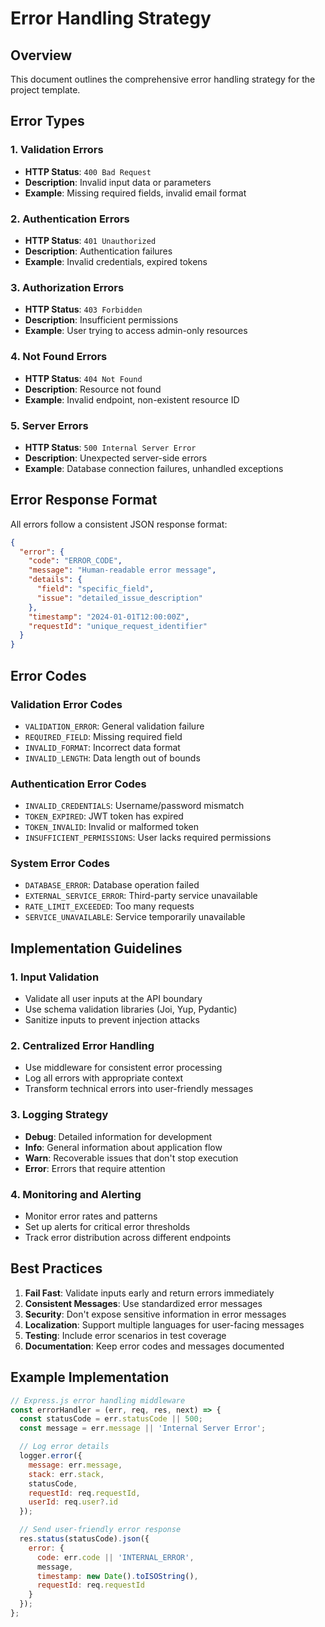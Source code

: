 # Error Handling Strategy

## Overview

This document outlines the comprehensive error handling strategy for the project template.

## Error Types

### 1. Validation Errors
- **HTTP Status**: `400 Bad Request`
- **Description**: Invalid input data or parameters
- **Example**: Missing required fields, invalid email format

### 2. Authentication Errors
- **HTTP Status**: `401 Unauthorized`
- **Description**: Authentication failures
- **Example**: Invalid credentials, expired tokens

### 3. Authorization Errors
- **HTTP Status**: `403 Forbidden`
- **Description**: Insufficient permissions
- **Example**: User trying to access admin-only resources

### 4. Not Found Errors
- **HTTP Status**: `404 Not Found`
- **Description**: Resource not found
- **Example**: Invalid endpoint, non-existent resource ID

### 5. Server Errors
- **HTTP Status**: `500 Internal Server Error`
- **Description**: Unexpected server-side errors
- **Example**: Database connection failures, unhandled exceptions

## Error Response Format

All errors follow a consistent JSON response format:

```json
{
  "error": {
    "code": "ERROR_CODE",
    "message": "Human-readable error message",
    "details": {
      "field": "specific_field",
      "issue": "detailed_issue_description"
    },
    "timestamp": "2024-01-01T12:00:00Z",
    "requestId": "unique_request_identifier"
  }
}
```

## Error Codes

### Validation Error Codes
- `VALIDATION_ERROR`: General validation failure
- `REQUIRED_FIELD`: Missing required field
- `INVALID_FORMAT`: Incorrect data format
- `INVALID_LENGTH`: Data length out of bounds

### Authentication Error Codes
- `INVALID_CREDENTIALS`: Username/password mismatch
- `TOKEN_EXPIRED`: JWT token has expired
- `TOKEN_INVALID`: Invalid or malformed token
- `INSUFFICIENT_PERMISSIONS`: User lacks required permissions

### System Error Codes
- `DATABASE_ERROR`: Database operation failed
- `EXTERNAL_SERVICE_ERROR`: Third-party service unavailable
- `RATE_LIMIT_EXCEEDED`: Too many requests
- `SERVICE_UNAVAILABLE`: Service temporarily unavailable

## Implementation Guidelines

### 1. Input Validation
- Validate all user inputs at the API boundary
- Use schema validation libraries (Joi, Yup, Pydantic)
- Sanitize inputs to prevent injection attacks

### 2. Centralized Error Handling
- Use middleware for consistent error processing
- Log all errors with appropriate context
- Transform technical errors into user-friendly messages

### 3. Logging Strategy
- **Debug**: Detailed information for development
- **Info**: General information about application flow
- **Warn**: Recoverable issues that don't stop execution
- **Error**: Errors that require attention

### 4. Monitoring and Alerting
- Monitor error rates and patterns
- Set up alerts for critical error thresholds
- Track error distribution across different endpoints

## Best Practices

1. **Fail Fast**: Validate inputs early and return errors immediately
2. **Consistent Messages**: Use standardized error messages
3. **Security**: Don't expose sensitive information in error messages
4. **Localization**: Support multiple languages for user-facing messages
5. **Testing**: Include error scenarios in test coverage
6. **Documentation**: Keep error codes and messages documented

## Example Implementation

```javascript
// Express.js error handling middleware
const errorHandler = (err, req, res, next) => {
  const statusCode = err.statusCode || 500;
  const message = err.message || 'Internal Server Error';

  // Log error details
  logger.error({
    message: err.message,
    stack: err.stack,
    statusCode,
    requestId: req.requestId,
    userId: req.user?.id
  });

  // Send user-friendly error response
  res.status(statusCode).json({
    error: {
      code: err.code || 'INTERNAL_ERROR',
      message,
      timestamp: new Date().toISOString(),
      requestId: req.requestId
    }
  });
};